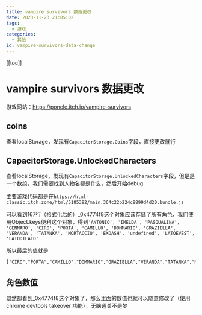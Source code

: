 ```yaml
---
title: vampire survivors 数据更改
date: 2023-11-23 21:05:02
tags:
  - 游戏
categories:
  - 其他
id: vampire-survivors-data-change
---
```


[[toc]]

# vampire survivors 数据更改

游戏网站：<https://poncle.itch.io/vampire-survivors>

## coins

查看localStorage，发现有`CapacitorStorage.Coins`字段，直接更改就行

## CapacitorStorage.UnlockedCharacters

查看localStorage，发现有`CapacitorStorage.UnlockedCharacters`字段，但是是一个数组，我们需要找到人物名都是什么，然后开始debug

主要游戏代码都是在`https://html-classic.itch.zone/html/5185382/main.364c22b224c8899d4d20.bundle.js`

可以看到167行（格式化后的）_0x4774f8这个对象应该存储了所有角色，我们使用Object.keys便利这个对象，得到`'ANTONIO', 'IMELDA', 'PASQUALINA', 'GENNARO',
'CIRO', 'PORTA', 'CAMILLO', 'DOMMARIO', 'GRAZIELLA', 'VERANDA', 'TATANKA', 'MORTACCIO', 'EXDASH', 'undefined', 'LATOEVEST', 'LATODILATO'`

所以最后的值就是

```txt
["CIRO","PORTA","CAMILLO","DOMMARIO","GRAZIELLA","VERANDA","TATANKA","MORTACCIO","EXDASH","undefined","LATOEVEST","LATODILATO"]
```

## 角色数值

既然都看到_0x4774f8这个对象了，那么里面的数值也就可以随意修改了（使用chrome devtools takeover 功能），无脑通关不是梦
